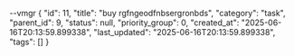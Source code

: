 --vmgr
{
  "id": 11,
  "title": "buy rgfngeodfnbsergronbds",
  "category": "task",
  "parent_id": 9,
  "status": null,
  "priority_group": 0,
  "created_at": "2025-06-16T20:13:59.899338",
  "last_updated": "2025-06-16T20:13:59.899338",
  "tags": []
}

